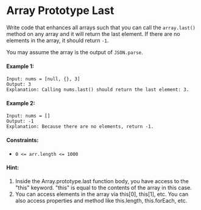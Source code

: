 # Array Prototype Last

Write code that enhances all arrays such that you can call the `array.last()` method on any array and it will return the last element. If there are no elements in the array, it should return `-1`.

You may assume the array is the output of `JSON.parse`.

#### Example 1:

```
Input: nums = [null, {}, 3]
Output: 3
Explanation: Calling nums.last() should return the last element: 3.
```

#### Example 2:

```
Input: nums = []
Output: -1
Explanation: Because there are no elements, return -1.
```

#### Constraints:

- `0 <= arr.length <= 1000`

#### Hint:

1. Inside the Array.prototype.last function body, you have access to the "this" keyword. "this" is equal to the contents of the array in this case.
2. You can access elements in the array via this[0], this[1], etc. You can also access properties and method like this.length, this.forEach, etc.
